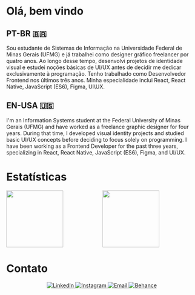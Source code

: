 # Olá, bem vindo

## PT-BR 🇧🇷
Sou estudante de Sistemas de Informação na Universidade Federal de Minas Gerais (UFMG) e já trabalhei como designer gráfico freelancer por quatro anos. Ao longo desse tempo, desenvolvi projetos de identidade visual e estudei noções básicas de UI/UX antes de decidir me dedicar exclusivamente à programação. Tenho trabalhado como Desenvolvedor Frontend nos últimos três anos. Minha especialidade inclui React, React Native, JavaScript (ES6), Figma, UI\UX.

## EN-USA 🇺🇸
I'm an Information Systems student at the Federal University of Minas Gerais (UFMG) and have worked as a freelance graphic designer for four years. During that time, I developed visual identity projects and studied basic UI/UX concepts before deciding to focus solely on programming. I have been working as a Frontend Developer for the past three years, specializing in React, React Native, JavaScript (ES6), Figma, and UI/UX.

# Estatísticas

<p align="center">
  <img align="left" height="150px" src="https://github-readme-stats.vercel.app/api?username=igormartins4&theme=vision-friendly-dark&show_icons=true" />
  <img height="150px" src="https://github-readme-stats.vercel.app/api/top-langs/?username=igormartins4&layout=compact&langs_count=10&theme=vision-friendly-dark"/>
</p>

# Contato

<p align="center">
  <a href="https://www.linkedin.com/in/igormartins44/">
    <img src="https://img.shields.io/badge/LinkedIn-0077B5?style=for-the-badge&logo=linkedin&logoColor=white" alt="LinkedIn" />
  </a>
    <a href="https://www.instagram.com/titan.css">
    <img src="https://img.shields.io/badge/Instagram-E4405F?style=for-the-badge&logo=instagram&logoColor=white" alt="Instagram" />
  </a>
  <a href="mailto:igormartins.igor4@gmail.com">
    <img src="https://img.shields.io/badge/Gmail-D14836?style=for-the-badge&logo=gmail&logoColor=white" alt="Email" />
  </a>
  <a href="https://www.behance.net/titanstudio44">
    <img src="https://aleen42.github.io/badges/src/behance.svg" alt="Behance" />
  </a>
</p>
